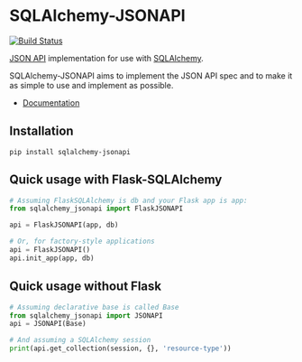 # SQLAlchemy-JSONAPI

[![Build Status](https://travis-ci.org/ColtonProvias/sqlalchemy-jsonapi.svg?branch=master)](https://travis-ci.org/ColtonProvias/sqlalchemy-jsonapi)

[JSON API](http://jsonapi.org/) implementation for use with
[SQLAlchemy](http://www.sqlalchemy.org/).

SQLAlchemy-JSONAPI aims to implement the JSON API spec and to make it as simple
to use and implement as possible.

* [Documentation](http://sqlalchemy-jsonapi.readthedocs.org)

## Installation

```shell
pip install sqlalchemy-jsonapi
```

## Quick usage with Flask-SQLAlchemy

```py
# Assuming FlaskSQLAlchemy is db and your Flask app is app:
from sqlalchemy_jsonapi import FlaskJSONAPI

api = FlaskJSONAPI(app, db)

# Or, for factory-style applications
api = FlaskJSONAPI()
api.init_app(app, db)
```

## Quick usage without Flask

```py
# Assuming declarative base is called Base
from sqlalchemy_jsonapi import JSONAPI
api = JSONAPI(Base)

# And assuming a SQLAlchemy session
print(api.get_collection(session, {}, 'resource-type'))
```